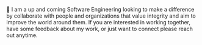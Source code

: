 👋 I am a up and coming Software Engineering looking to make a difference by collaborate with people and organizations that value integrity and aim to improve the world around them. If you are interested in working together, have some feedback about my work, or just want to connect please reach out anytime.







